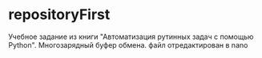 # repositoryFirst

Учебное задание из книги "Автоматизация рутинных задач с помощью Python". Многозарядный буфер обмена.
файл отредактирован в nano
